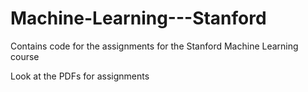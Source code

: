 # Machine-Learning---Stanford
Contains code for the assignments for the Stanford Machine Learning course

Look at the PDFs for assignments
